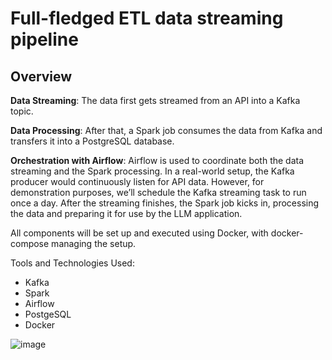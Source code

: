 # Full-fledged ETL data streaming pipeline
## Overview
**Data Streaming**: The data first gets streamed from an API into a Kafka topic.

**Data Processing**: After that, a Spark job consumes the data from Kafka and transfers it into a PostgreSQL database.

**Orchestration with Airflow**: Airflow is used to coordinate both the data streaming and the Spark processing. In a real-world setup, the Kafka producer would continuously listen for API data. However, for demonstration purposes, we’ll schedule the Kafka streaming task to run once a day. After the streaming finishes, the Spark job kicks in, processing the data and preparing it for use by the LLM application.

All components will be set up and executed using Docker, with docker-compose managing the setup.

Tools and Technologies Used:
* Kafka
* Spark
* Airflow
* PostgeSQL
* Docker

![image](https://github.com/user-attachments/assets/dee974bb-a390-476d-9db4-d838e28068f4)
